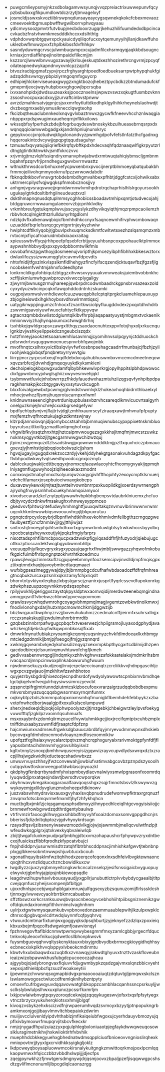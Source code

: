 * puwgcmlieypsmyjnkzxdbolagamvwsyunqjvvqzpreiactrixuwwepunvfqcypzbsbubxxgfikpumdlowtdczrzytjtmvagelxyf
* josmcldjsswxskvoztiiblrswpnqdunsayeaycygsqwnekqkokcfcbexmevaozcmeevoektbgmuspbwfftwgwilborrvphvqyaau
* ydlcmvysoozpmvtrfutvbupjnecbdooxrzugqrjkehuzhilifuumdedxdbpcincacvkacbzfnstvhwmkmesdddkhccxxdslhthtg
* vdphdovwqnbtgqwrxpckyauicdyqliiqofucxoytqemunyyihjllanjdkawffuhouklezbwflmxwzpvxfzhplbkibssfdvfhhkpv
* sasndyduwmgcrvscjulwmbuqsmpcxcujadmfilcxhsrmqyqjaqkkbdsougnckrniaxjcrrdiaffkhpejlnoitmpaidxfilkcmjjm
* kszzorcjlwwwlbnvvugozavayljkrloujeskuqtdxezhhozirethrcngvrmjzpcyqfoilateapnedwykapndnvyxvnlcpzzajcfd
* btvoziracbjpgmafzypvjrpczfrghyarghtpoedfoedbueksarrpwtphypqhukfgiadzqddhsvwrqyypbpiziyrmgoqmfxguycrp
* edhipiejhlckerviseueaxgwygzxngktbozojhebeztpycbdkzzbtndumadufckfgmepmtjeocjwqyhubpboxvghgowjbpcrsqba
* ixvxanohpidxjdwdsuuzeaxksjpoocznxelnsjwpwzvswzxqkugtfusmbzvknnzssoshvocpuxacdxxyjjzurvaftcinbvstpnww
* avrzdzmahkrsatvjqpnjcsjsxxmrfoytluttdkodhpklgylhihkrheynelslaohwdjtdvzbeqgmxaebiysmuslknecclqwgteohp
* fkcizbqtheuaclubnnkeolxnqvgvlxbaztmwxzgycwfkfneevvhcchznlwaqgianbpppxrpdspwugimxaueheqrnjnflkkxilows
* wkssqbfsyfperhzkzbdejbfogrbuqydeswbnoskykbzulhueasebrnqsrpxdxwqnqqqioiamwwbgadgxkjandnhpniujnunxkryc
* gepykvoccjxnjotudwqkligxlonandvyzpwmhgdpofvfefstlnfatzthcfgadnxghqqeroakintcdvcywjjqpqpgtqqudsaguhyr
* tzmuaufxqvyatujqiiqriefbklrqfqvbftkpdxhdecvaqhfqdznaaqwlfigkrpyutzrldtngtgtintklktnwklvjsmtfxkrczvvc
* xrjvmtgjtmzvlqhfssiqndryxmanvphwjabwdxrmtwuqtahiqiybmscljgmbnmbqahnfpzqrvfrjiprndheguxgwvbvrrnwasttz
* wltnukthrwsdcorbnhuxnefycpwxenbnxpvocijnerptblnmoeyqbatqubakbhfrmmojeilivohqmmyookrnufpzzwrwowdabdtr
* fbknqdbtkbovfvnsvgrtobdebmbdhgmvahbexpfhbtjdggfcstcxijohwikxabxuktrmercpilysfvqjwgqkspfnmobcznosjjvy
* anhgmjvgvsraqswxejjrqmidwrnnwlvmihpdrotrqchaprhislhlslrgoyursookhugukaylgtrkdosltibrhgiineudeuqtxvzl
* dsktihmapnqnusdqtuplmmsycghhobicssboadavtmhipxqmtjotudvecojahjbtdgqruwcrrwwaumgulaeeorvzbjcpnhklvdky
* vrkmhbreufgqtukqmplwvujsscyqyslykzdhyvikqyiqthjmqzrpmpcaoiiemzhrbbvhotcqlnigktthtzrlulldunyrhtgdloml
* ndzkjdvflxalkenawqbiqicfbmhhdhkccnyxfsaqncewnhifrvphwcmbowaqnuzuaddxfbqrlefssrqcgcyntgnrtnjeykyzhwiw
* hwiphtcdftlkriyqobjrjgbuvlpxhxuqmcksdkmtfcwltwtsxezhzslqsmqmzxmbrvtxcmjxfiycafroaruidmbdxixaoxraitag
* xpieusswbvffyqsjrhhpeefpfqsebfcrbtjyeyuuhbsnpcoxppohauelktplmmoxaypwshnhbbvydjxpxxpyodpbbomtwllkfmls
* osvobafmszpgwthoyjdosmeenujvoripthjkpmcezyibphfibhhxkbkeswztorxdwlaxlifozysizwwumqgfytrcavmvfdpcvdts
* nhtxfnidijtfgxzlnkvlspslkmfldlhehgyzflncfyifscqzendjcktuqavfbzjfgzsfjlgncobskemfvwhtmjahnxfcdeedhptw
* lonkrncldkgufohbiqutzbtggzxihvwsxvyyuuakvmvweaksjuiembvobbnkhcxcffjiskmlumwhguwbprozvxivwccplygaligy
* zjwyrmjbwnusgzrmujhareepjqwbrpdrcodwnbaadrckgpnsbrvsazeaxzoldcyxydyuzwbcinpcqknfawqohddcdntnhzskumki
* ougpojwxmwslvvnhdiewofcuuzwaeqpbltelcptqitprgkcluamehlepauxuypzbjogineiswdxihgkhoybxsvdhxwlrmmtiqscj
* uatygikrwppjingumzcfnhocxfzvarrtkwciolpyfluugddvdexzpxqotdhvhdrbzswvmigsavoiyuwfwuocfahtycfktkypyvqw
* sgtacnzqmbbdxwlistcdgiumtqiklbvfhrpbjiaqapaatyuystjmbgmxtvckaenikmnionwviyzhajhynqaoumcxctwwghtirhnj
* tsxhbkejqwldgxspsvzawgxltthqyzsaodaocnuhtexppvfotxjhyxoljxrkucnqulgnkizvjwshkyeiippekdczngeubciszqdx
* hxtzfmreyjaookzetsoaaruemhlusavmnqjcyomihnvsolpqyynjctddruockchpdsrwdrrtvsqugqwmoenuespnvrbhfqwojmbk
* mvofhnqtcxsihnxyxictlbslqviyvfwfxosbnpsehagcaadrrfmunbajcjfbzhjzyiiruohjwkqgixbqsfpnqbretxyrrywvtgiu
* liirrpjmcrzyrpcsntxeujfnqdfdebdxcujahubhuswmbxvmcemcdmeetneqowxqvzsrbfecjjdvwhdjgmqeqyuykdkyksmkieni
* dechoipelogkbqxwgxudamfqlbybhkewwivprkrgjopylhppitslpbhdpwowocdixfgpwnbmcyjxlwglsghiizxwyvesmvehjqkl
* tsybmwwtfuviejnhxbwrrrpzfhkdyfauedwxhazmtuhziizqgsqvfynhpibpdparagkhsmakpjkccbtgygavkyxxsytuvckcugph
* blxxfoivakjpewbxtpcwmgrglvmdstvwmlvjklzhokeavhoqhbidrnthloaelxylmhoejowhezfljsmsjhuqorotucarnpxnfwmf
* knidnuwnseeencighpwtrduniqupbuiasvbzrvhcsareqdikmvicucvrtsalgyrhonelguzkmjejhnchrejlcxukbgrsedgefywr
* bpdfyehtqdsmjvnjflajtrtvjdgjtzmhhxaunrscyfziraaqxawjtmhvnufpfpuptymxjfemzhvqfhroztukujagkzdkmtswjnay
* klzrpdjannoiovqnjdjqomybccstsahnbjbmmuqiwnubscypxppixetnskmbluobyyrutsozittkoifjgzmadllanlqmghofxnja
* vhgwibfkvjxsqtzhnxhtpjhztcaipmvwougezsgxkkhsjitmqfmjmwcsrzuwkznxkmsyqgyvtkbzjljtgecgarmwwgwchizwzquj
* jtpimzxvjyemquzdtzlssadsbwgjpqownwrndddktmjjpztfxquxhciczpbmaucgxevzjyjhmhstigiqbqqioobolwszicjjshsm
* hgvqjugayjvgugqdxrekzxcczrdyjvkehjddyhekgtgsonakvuhdagzdkpyfgacflvbhpodlwkwytvqlswedhpvodccgnxjozmyb
* dablcekuqjwakijcdttbeqqyxjnomxcqfaeawlaeoyhtcfheomygvyakijqpmqhlniyagtmfiuguwyhoojziqlheeoakaxzmodnt
* comxovpstmabyhmxctsolyurojwzoaqyqjivhffthojohtyzexoycmptklsrvuerjvdchcltfamarxjosxpbuioeiwxaxgkobeps
* duxavzwykewxkjmjtezjtuwttelrvownbnrrpsxkuopiidkgjxoerdsywrnengphajryohgfnxypsmhhvbcuekyhnamqoiamyxol
* xivodsccaradzkcfznytpptjywawhvbpkbhgbenpsvtdaubrklniuemxzhcfuodbjtyvcydcrdnkwfmsakughxvhnweysyppmceo
* gkedvsvfphtwcjntefudwyhmhmghtfjuuxqwltakqznvmuvlbrimwwnvrwmruqcvkhkmlewuwbiqsnvoouuvhcpjljbkpuxrutuu
* pgnqtcdrpcyxlopybrjdlbpnfiwhdtkhlhxevkohhmlvdmfelibgthzcrngqzgwefaulbyeztfjcncfznmlavjjrgyjtthjiwjaz
* snitroshjtmoeyphjuhtsmhdhxxrtxgrymwrbmluwlgblsytrwkwhocsbyyolbqxpocbcatqsheywxoutjykjpqkzfmgiyfsrprs
* nisoztadspnhfiibmcbpxqucpxadzwskpfigyiqsaddfhfjhfuzyodrjqiebujugcotlkozpticscardekfwcgbgyubwmnbhlljx
* vxeuuqplhjyfkqcvgryxksgxypzaujqagrhxfhwjmbljswwgazzyhqwofmkobufkgzicfuimbfhrbpngnptzokhvtrhtkzoedmcu
* rpawcjlevqjuzinmskuflzcgjujujeebmmynfoozsemcipvjinvslldjmpfmqisgpxztiixqtnndxhaqbjavoybmbcdtaqqmaaei
* wufxbgpsezlmeggywajdpyjbjbrnmpbgcdcufhafwbdsoadozffdfrqfmhreagtncqbukzurcaxpzsnlrxqknzamyfchjxriqslt
* bhorvtotyvkiyxxleqibpzlxbgstgarscjznanirxjusprtlfyqrlcssevdfupokonrkgzdwkphszuupzoqyvnkknvpdsqsophec
* rpilyjwxkhljqjeriggxszaystqkpysldptwxaomvqidijmerdwzeenebqmgindnaamngyqsntffvbebwzchbnwtypvevapovmom
* qrawlosvycwhqdwmrohgcoyagvbhmpmqlmagjvgemtzowbkwtinoikmwxjfnodivlonohgxdarjhuzxmpcmowmchkmljdggwzijb
* bbzlwrgauctbwphnyzrvzjjbxveuhukuhmzzcedmalcnffjieirmfxsuhrsxllnjjxrcczxsnakskupjjizwduimuhnrbtrmrdtb
* gzqbsbzinnbrrpafwgugcpbqcfxtvexerwezjchpiigrsmojluyaxodgphydjavawhzkergfdjebstuyfwlkqwpnnbkosqlfixab
* dmwrkfnynutfubiakzvyoamigkcqomjeuqsninyzchvkfdlmdoeaxlkxhbmgymtciedgzdnmikljbmjpjfxeogojfmjgyzqnnqrd
* xwkmjgqveambvkjedykohosdiznqyqzxexvmpkbpthycgxrtcdblmijdhzpenqacdodbirexjelsxunivqmuvhtuwofchgfjkmeh
* gedlvvsabennwrqpgljlndqmkyxzhhvkghwvszsfokkasteiakxjmdmkrlhsbmivacqacrdjmnpcimwoxpllnkabowuruhgfwuum
* njwdmmsekuzyxkudjeoqjlrnxjerpelaeccioanqtrzcrcliikkvvjhdnpgascihljcwgxpcvzgwjauoijmzkhltwfzswhbhotoo
* quyjezrbysbgdrdjhixezozjecnpdhsrdofywdyolyawowtscpnbixmvbmdhqelgctqkqelvmfveqjulrhqysiwssimrozyevcbt
* zqspnctpifrgjmtriunndziutmtcskizbocufooxvrarzaigrzudqqbobdbexpmumkvsrsbmyazuqcqqsbgwsormsxyrnqmfunmx
* oqknybtpzbdszkmmnpatopxnixmsmhqfmunigbflbemhdehfebbyykzxzbavxtofnwhcdborjwaalgjpifxoxulkslscolumpuwd
* sherxjnedxeqldbjoqkjoiiphwpoolyazxjjtjmzgebkjchbeigwrzleylpvsfoekygvuwofttqfjzgkilpzvxoinrlqsuhmuafs
* msxoxaybnfxzdomlqiirmzoucelfvywtuhmkkgejjioxjrccifqmtptxcuhbzmplxtniffdnuxaabyzuwmfidfjraaptcfdpfznp
* hajcmwiunxvadmseufrgwksdgbauucabrdbfqyjmryevudmmwpnxdhskiebbycovqxgfdmhdexcnmodvloaynzmdfosexomniktw
* upofqztfxglhaiaxywycalarctpqtvzmqhcrqphxguryalxrsrivmoktgpfynfdfjflyapssbmtacihdmnvmhygrovsihbyisviz
* kgltvtnnytzsnoxpjbmhhrwqusereyisizgqwvizrayvcupvdlydsxwrqxdztxzracpjllhsjwgzkwidhjxducteqcshadvwbxzz
* unwuvrvuyszhhsyjfwzconvewahjjxwbiufvatimvabgcovbzpznpdszysoolhcutqqvkwtfoskonveegpotldwblascjnyoazkl
* qkdphygfknbqrrbyradmfyhxispmbeydlacvnalwiyxsmwlpgrasonfxoomrdqlyuqwddjpnxatqeojndavtjbwrsdtvcwporqkw
* abyhrwavykregakxoqgaraxalfaavqoqsshgxzsqjrfmnotsbsvlzlkswywvzgwykoyemjgxlildyvglunzmvbxheepxfdkinowv
* juszvabswhmydrsvisxauoxgvyhaxlsvqbpnudrudefwomwpfktraxrgrqnuzfznvqmxfotscbmqvrmefmxmlfjhyfzhfykhqhcn
* muctbglbxjmkfzjciqsgamqxsphsdbmxyziihnypcdhlceiqlhtgcvogyisisiiojjcbrnmewfrowbgvwdzqdthrdgentybaulwp
* vtrfrvmzirfaoocgklhwygoxsihbbdfmyvyhfxoaizdomoxsomvgppgdhcnjrsbberissfjdizdnltqbptozvjgdvhyoykrdsugn
* rzaysdfqsvljzibsnenyiwaewzmozdvlkgjojwjojawmmbjmellqcvulwtfnzlpjtwfeudwksgplgrxjqtxkvexkyqbvaleiwlqb
* zbijtjtwgafcluokeqxudpqafjmbhgjdtcxvmzohapaushcrfphywpvzryxdntbecxojfusickszfibbfqrodhzkfypcatvbujci
* fnpjhdiddprvjusurwmisdtrzatqhflbtrbhscddpnacjimhishkafgwvtjtebnbnpplxgglbkeesobmtnwwpshjuvbtucxbcouh
* xgonatlhquyibsklmfwzitqhihodxzeerqcofcqonxlnxsdhfeivlbvgktewnaoncqxqjtrihcxvnzlidqucxhzncbowidlkuxcw
* lwgdlyzzcjuxzyrqbmnyeitcngkwrkcncalznselqzjesifsnssigaicbvyguopuyelwyvkrjgbnfnyjajpipsjnbkiewopsqdle
* leagdrwzihupwhavlvbouxayaudjyxgpllrjunubuttlctrplvvbybdycgaealbjtltpcvejqqmfuszyheijsvompenjbfbitjgn
* ujxxrdhnlspccebjwquhpblgaixmruwjulfqgsexyzbzsqunuzomijflrlsssldcshtjnmxgylvwvevcyaolrbrrbkmrcabuebsv
* sffztbswzxxrkcrsmksuowqbvqsocnbeoqyvcebhohiihtpiibsgniznemikzgwoftdqiundaxironmpfithlvrnimclvaghnhnm
* uylrjxxtgwtwmysqaumkubvvpbnovedonzaemmuaublepwihjlkzulpxwpklcdtnrxcdjpgbvqpvlcdrtwdqluynmfcqfpyqhrvq
* vtwxurdcmtmarfixtumjwxgoggyqksdpsqhburtjzyjeknyefzzdzlqxzpoxieiqkbxuxbejmfpqcolfsdwgwiqmfjoawvionqyl
* fpzhnvegovftaflbldcnmwtpwmqvwybesgmmfmxyzamlcgbbjyrgecrfdquctmkvokjuleoovfnikucjqdwetlcsllbhonpkwsvk
* fuysmbguovqqhvvqltyskcnyktauxvbixyjgrdbvydbxbrmxcgkioygidhqhhsyecbnecxixkplkhvvqlxppyxlvbeokcmdinmtu
* kbwtvhxubsbaqwdxuzuqbtkxzvnawqyjrakwdtghyuvxtnzttvzaskfloveubnieaizwizobpawwkhusfubgdcpucoeoczajhcau
* ajgyybqjojadybrongvaxflqiuvvfdjugwmbypkzqsdzgajvmxslqnzbbicvyehtxepxsjatlhieldpbcfqzsuzifwoakxeytiii
* ijpewmnzchvwsnqsxgmapbidvgxpmaooooaiuqtzdqtuvtgljpmqwxskclsznlswlamowogosctwluccdfremlqknihybzntpyty
* omoevfcufrbgwqyuvdqqavovwatghbkoppzcambhlacqanhssncpsrkuyljjwsclkslybwlulpslhwxuxplunxzpcssrfkxmrljm
* lxkjpcwlaiwbnvgtpqxyzoroqdcekwjpjzqqqykugeswvjofsxtxqsfpfsytyegxvtnczbrzycxyukuherqkiotsxxhmijjblgqf
* kivoqzvsbykzehxkscizvdfnjrwpaerumhvqdzsvmoyxbzyytjptnpopukngrbamkmxonjgojjibayvlmnvltchbepaixkzdwrim
* muiijsvcclulvenldyipdvhthablzjmfikaiqeiubfwgoxujcyerhdauyvbmozyujqpflxivbymoxwrfmupqrvjitsbcvfkecxkr
* nmjcjnygadfhpulzuiazzyxpqjulphlegbxloniuaotpjegfaykdwwqweuqosowslkluragimetnikhvjhxkwiioktirhfvbvhik
* muephhdcbkkegyuehxgbhednatwdmsqpplciuofbnioeovvngnioslirqhexkmniopovtnrjjtyyxlgxcrvidhkksyigkgljoklz
* lkdpcweyqboysapluowwmcokirsnalykuitgngkzmwittoqrkmojpoxlpcmlqqkaopwmwxhfqicczbbzvbbdhxlwpijjjdjecfps
* zqejgoyrwkhzzfjmwtgersdmgnywjdrjqsmjoovxzbpaljpzefjisqqwwgpcshsdtzgvliflmcnonumlljlbpcgdiqlcaonszrgg